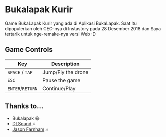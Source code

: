# Bukalapak Kurir
Game BukaLapak Kurir yang ada di Aplikasi BukaLapak. Saat itu dipopulerkan oleh CEO-nya di Instastory pada 28 Desember 2018 dan Saya tertarik untuk nge-remake-nya versi Web :D

## Game Controls
| Key | Description |
|---|---|
| `SPACE` / `TAP` | Jump/Fly the drone |
| `ESC` | Pause the game |
| `ENTER`/`RETURN` | Continue/Play |

## Thanks to...
* Bukalapak 😆
* [DLSound](https://www.dl-sounds.com/royalty-free/sunny-day-whistler/) 🎶
* [Jason Farnham](https://www.youtube.com/watch?v=x1T6QFpd0J4) 🎶

